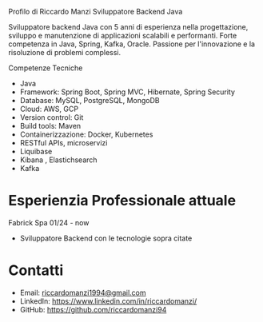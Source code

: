 Profilo di Riccardo Manzi
Sviluppatore Backend Java

Sviluppatore backend Java con 5 anni di esperienza nella progettazione, sviluppo e manutenzione di applicazioni scalabili e performanti. Forte competenza in Java, Spring, Kafka, Oracle. Passione per l'innovazione e la risoluzione di problemi complessi.

Competenze Tecniche

- Java
- Framework: Spring Boot, Spring MVC, Hibernate, Spring Security
- Database: MySQL, PostgreSQL, MongoDB
- Cloud: AWS, GCP
- Version control: Git
- Build tools: Maven
- Containerizzazione: Docker, Kubernetes
- RESTful APIs, microservizi
- Liquibase
- Kibana , Elastichsearch
- Kafka

# Esperienzia Professionale attuale

Fabrick Spa 01/24 - now
- Sviluppatore Backend con le tecnologie sopra citate

# Contatti

- Email: riccardomanzi1994@gmail.com
- LinkedIn: https://www.linkedin.com/in/riccardomanzi/
- GitHub: https://github.com/riccardomanzi94
